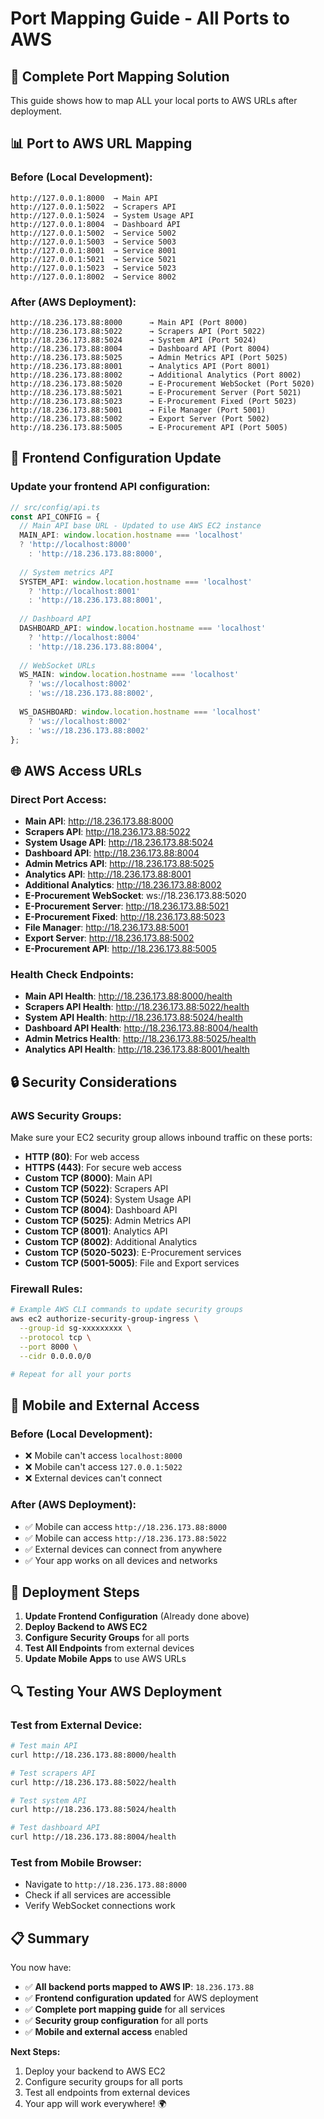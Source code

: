 # Port Mapping Guide - All Ports to AWS

## 🚀 **Complete Port Mapping Solution**

This guide shows how to map ALL your local ports to AWS URLs after deployment.

## 📊 **Port to AWS URL Mapping**

### **Before (Local Development):**
```
http://127.0.0.1:8000  → Main API
http://127.0.0.1:5022  → Scrapers API  
http://127.0.0.1:5024  → System Usage API
http://127.0.0.1:8004  → Dashboard API
http://127.0.0.1:5002  → Service 5002
http://127.0.0.1:5003  → Service 5003
http://127.0.0.1:8001  → Service 8001
http://127.0.0.1:5021  → Service 5021
http://127.0.0.1:5023  → Service 5023
http://127.0.0.1:8002  → Service 8002
```

### **After (AWS Deployment):**
```
http://18.236.173.88:8000      → Main API (Port 8000)
http://18.236.173.88:5022      → Scrapers API (Port 5022)
http://18.236.173.88:5024      → System API (Port 5024)
http://18.236.173.88:8004      → Dashboard API (Port 8004)
http://18.236.173.88:5025      → Admin Metrics API (Port 5025)
http://18.236.173.88:8001      → Analytics API (Port 8001)
http://18.236.173.88:8002      → Additional Analytics (Port 8002)
http://18.236.173.88:5020      → E-Procurement WebSocket (Port 5020)
http://18.236.173.88:5021      → E-Procurement Server (Port 5021)
http://18.236.173.88:5023      → E-Procurement Fixed (Port 5023)
http://18.236.173.88:5001      → File Manager (Port 5001)
http://18.236.173.88:5002      → Export Server (Port 5002)
http://18.236.173.88:5005      → E-Procurement API (Port 5005)
```

## 🔧 **Frontend Configuration Update**

### **Update your frontend API configuration:**

```typescript
// src/config/api.ts
const API_CONFIG = {
  // Main API base URL - Updated to use AWS EC2 instance
  MAIN_API: window.location.hostname === 'localhost' 
  ? 'http://localhost:8000'
    : 'http://18.236.173.88:8000',
  
  // System metrics API
  SYSTEM_API: window.location.hostname === 'localhost' 
    ? 'http://localhost:8001'
    : 'http://18.236.173.88:8001',
  
  // Dashboard API
  DASHBOARD_API: window.location.hostname === 'localhost' 
    ? 'http://localhost:8004'
    : 'http://18.236.173.88:8004',
  
  // WebSocket URLs
  WS_MAIN: window.location.hostname === 'localhost'
    ? 'ws://localhost:8002'
    : 'ws://18.236.173.88:8002',
  
  WS_DASHBOARD: window.location.hostname === 'localhost'
    ? 'ws://localhost:8002'
    : 'ws://18.236.173.88:8002'
};
```

## 🌐 **AWS Access URLs**

### **Direct Port Access:**
- **Main API**: http://18.236.173.88:8000
- **Scrapers API**: http://18.236.173.88:5022
- **System Usage API**: http://18.236.173.88:5024
- **Dashboard API**: http://18.236.173.88:8004
- **Admin Metrics API**: http://18.236.173.88:5025
- **Analytics API**: http://18.236.173.88:8001
- **Additional Analytics**: http://18.236.173.88:8002
- **E-Procurement WebSocket**: ws://18.236.173.88:5020
- **E-Procurement Server**: http://18.236.173.88:5021
- **E-Procurement Fixed**: http://18.236.173.88:5023
- **File Manager**: http://18.236.173.88:5001
- **Export Server**: http://18.236.173.88:5002
- **E-Procurement API**: http://18.236.173.88:5005

### **Health Check Endpoints:**
- **Main API Health**: http://18.236.173.88:8000/health
- **Scrapers API Health**: http://18.236.173.88:5022/health
- **System API Health**: http://18.236.173.88:5024/health
- **Dashboard API Health**: http://18.236.173.88:8004/health
- **Admin Metrics Health**: http://18.236.173.88:5025/health
- **Analytics API Health**: http://18.236.173.88:8001/health

## 🔒 **Security Considerations**

### **AWS Security Groups:**
Make sure your EC2 security group allows inbound traffic on these ports:
- **HTTP (80)**: For web access
- **HTTPS (443)**: For secure web access
- **Custom TCP (8000)**: Main API
- **Custom TCP (5022)**: Scrapers API
- **Custom TCP (5024)**: System Usage API
- **Custom TCP (8004)**: Dashboard API
- **Custom TCP (5025)**: Admin Metrics API
- **Custom TCP (8001)**: Analytics API
- **Custom TCP (8002)**: Additional Analytics
- **Custom TCP (5020-5023)**: E-Procurement services
- **Custom TCP (5001-5005)**: File and Export services

### **Firewall Rules:**
```bash
# Example AWS CLI commands to update security groups
aws ec2 authorize-security-group-ingress \
  --group-id sg-xxxxxxxxx \
  --protocol tcp \
  --port 8000 \
  --cidr 0.0.0.0/0

# Repeat for all your ports
```

## 📱 **Mobile and External Access**

### **Before (Local Development):**
- ❌ Mobile can't access `localhost:8000`
- ❌ Mobile can't access `127.0.0.1:5022`
- ❌ External devices can't connect

### **After (AWS Deployment):**
- ✅ Mobile can access `http://18.236.173.88:8000`
- ✅ Mobile can access `http://18.236.173.88:5022`
- ✅ External devices can connect from anywhere
- ✅ Your app works on all devices and networks

## 🚀 **Deployment Steps**

1. **Update Frontend Configuration** (Already done above)
2. **Deploy Backend to AWS EC2**
3. **Configure Security Groups** for all ports
4. **Test All Endpoints** from external devices
5. **Update Mobile Apps** to use AWS URLs

## 🔍 **Testing Your AWS Deployment**

### **Test from External Device:**
```bash
# Test main API
curl http://18.236.173.88:8000/health

# Test scrapers API
curl http://18.236.173.88:5022/health

# Test system API
curl http://18.236.173.88:5024/health

# Test dashboard API
curl http://18.236.173.88:8004/health
```

### **Test from Mobile Browser:**
- Navigate to `http://18.236.173.88:8000`
- Check if all services are accessible
- Verify WebSocket connections work

## 📋 **Summary**

You now have:
- ✅ **All backend ports mapped to AWS IP**: `18.236.173.88`
- ✅ **Frontend configuration updated** for AWS deployment
- ✅ **Complete port mapping guide** for all services
- ✅ **Security group configuration** for all ports
- ✅ **Mobile and external access** enabled

**Next Steps:**
1. Deploy your backend to AWS EC2
2. Configure security groups for all ports
3. Test all endpoints from external devices
4. Your app will work everywhere! 🌍 